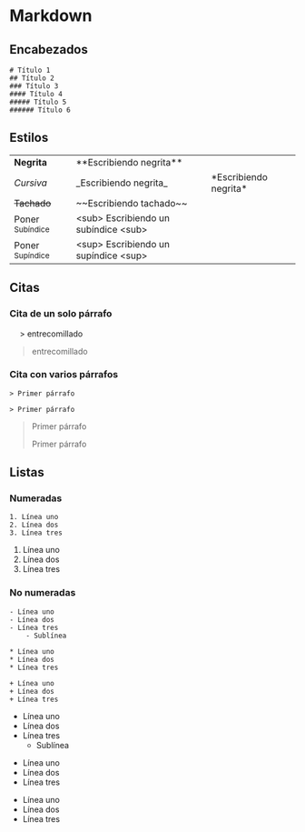 
# Markdown



## Encabezados

```
# Título 1
## Título 2
### Título 3
#### Título 4
##### Título 5
###### Título 6
```


## Estilos

<table>
    <tr>
        <td><b>Negrita</b></td>
        <td>**Escribiendo negrita**</td>
    </tr>
    <tr>
        <td><i>Cursiva</i></td>
        <td>_Escribiendo negrita_</td>
        <td>*Escribiendo negrita*</td>
    </tr>
    <tr>
        <td><del>Tachado</del></td>
        <td>~~Escribiendo tachado~~</td>
    </tr>
    <tr>
        <td>Poner <sub>Subíndice</sub></td>
        <td>&lt;sub&gt; Escribiendo un subíndice &lt;sub&gt;</td>
    </tr>
    <tr>
        <td>Poner <sup>Supíndice</sup></td>
        <td>&lt;sup&gt; Escribiendo un supíndice &lt;sup&gt;</td>
    </tr>
</table>



## Citas

### Cita de un solo párrafo

&emsp; &gt; entrecomillado

> entrecomillado

### Cita con varios párrafos

```
> Primer párrafo

> Primer párrafo
```

> Primer párrafo
>
>Primer párrafo


## Listas

### Numeradas

```
1. Línea uno
2. Línea dos
3. Línea tres 
```

1. Línea uno
2. Línea dos
3. Línea tres 

### No numeradas


```
- Línea uno
- Línea dos
- Línea tres 
    - Sublínea 

* Línea uno
* Línea dos
* Línea tres 

+ Línea uno
+ Línea dos
+ Línea tres 
```

- Línea uno
- Línea dos
- Línea tres 
    - Sublínea 

* Línea uno
* Línea dos
* Línea tres 

+ Línea uno
+ Línea dos
+ Línea tres 

